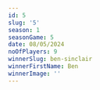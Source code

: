 ```yaml
---
id: 5
slug: '5'
season: 1
seasonGame: 5
date: 08/05/2024
noOfPlayers: 9
winnerSlug: ben-sinclair
winnerFirstName: Ben
winnerImage: ''
---
```

